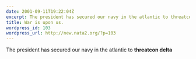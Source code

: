 ```yaml
---
date: 2001-09-11T19:22:04Z
excerpt: The president has secured our navy in the atlantic to threatcon delta
title: War is upon us.
wordpress_id: 103
wordpress_url: http://new.nata2.org/?p=103
---
```


The president has secured our navy in the atlantic to <b>threatcon delta</b>
